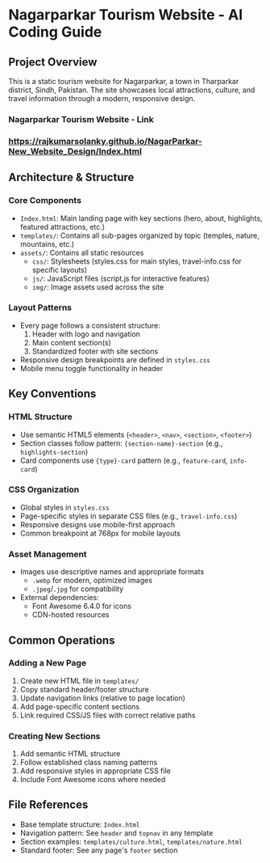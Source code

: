 # Nagarparkar Tourism Website - AI Coding Guide

## Project Overview
This is a static tourism website for Nagarparkar, a town in Tharparkar district, Sindh, Pakistan. The site showcases local attractions, culture, and travel information through a modern, responsive design.

### Nagarparkar Tourism Website - Link 
### https://rajkumarsolanky.github.io/NagarParkar-New_Website_Design/Index.html

## Architecture & Structure

### Core Components
- `Index.html`: Main landing page with key sections (hero, about, highlights, featured attractions, etc.)
- `templates/`: Contains all sub-pages organized by topic (temples, nature, mountains, etc.)
- `assets/`: Contains all static resources
  - `css/`: Stylesheets (styles.css for main styles, travel-info.css for specific layouts)
  - `js/`: JavaScript files (script.js for interactive features)
  - `img/`: Image assets used across the site

### Layout Patterns
- Every page follows a consistent structure:
  1. Header with logo and navigation
  2. Main content section(s)
  3. Standardized footer with site sections
- Responsive design breakpoints are defined in `styles.css`
- Mobile menu toggle functionality in header

## Key Conventions

### HTML Structure
- Use semantic HTML5 elements (`<header>`, `<nav>`, `<section>`, `<footer>`)
- Section classes follow pattern: `{section-name}-section` (e.g., `highlights-section`)
- Card components use `{type}-card` pattern (e.g., `feature-card`, `info-card`)

### CSS Organization
- Global styles in `styles.css`
- Page-specific styles in separate CSS files (e.g., `travel-info.css`)
- Responsive designs use mobile-first approach
- Common breakpoint at 768px for mobile layouts

### Asset Management
- Images use descriptive names and appropriate formats
  - `.webp` for modern, optimized images
  - `.jpeg`/`.jpg` for compatibility
- External dependencies:
  - Font Awesome 6.4.0 for icons
  - CDN-hosted resources

## Common Operations

### Adding a New Page
1. Create new HTML file in `templates/`
2. Copy standard header/footer structure
3. Update navigation links (relative to page location)
4. Add page-specific content sections
5. Link required CSS/JS files with correct relative paths

### Creating New Sections
1. Add semantic HTML structure
2. Follow established class naming patterns
3. Add responsive styles in appropriate CSS file
4. Include Font Awesome icons where needed

## File References
- Base template structure: `Index.html`
- Navigation pattern: See `header` and `topnav` in any template
- Section examples: `templates/culture.html`, `templates/nature.html`
- Standard footer: See any page's `footer` section
